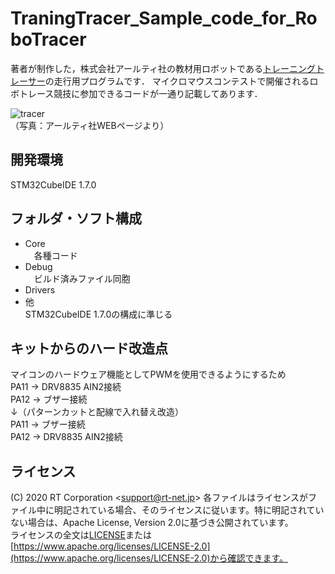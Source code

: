# TraningTracer_Sample_code_for_RoboTracer

著者が制作した，株式会社アールティ社の教材用ロボットである[トレーニングトレーサー](https://rt-net.jp/products/rt-tracer/)の走行用プログラムです．
マイクロマウスコンテストで開催されるロボトレース競技に参加できるコードが一通り記載してあります．

![tracer](https://rt-net.jp/wp-content/uploads/2020/05/RT-Tracer.png)  
（写真：アールティ社WEBページより）

## 開発環境
STM32CubeIDE 1.7.0

## フォルダ・ソフト構成
* Core  
　各種コード
* Debug  
　ビルド済みファイル同胞
* Drivers  
* 他  
  STM32CubeIDE 1.7.0の構成に準じる

## キットからのハード改造点
マイコンのハードウェア機能としてPWMを使用できるようにするため  
PA11 -> DRV8835 AIN2接続  
PA12 -> ブザー接続  
↓（パターンカットと配線で入れ替え改造）  
PA11 -> ブザー接続  
PA12 -> DRV8835 AIN2接続  

## ライセンス

(C) 2020 RT Corporation \<support@rt-net.jp\>
各ファイルはライセンスがファイル中に明記されている場合、そのライセンスに従います。特に明記されていない場合は、Apache License, Version 2.0に基づき公開されています。  
ライセンスの全文は[LICENSE](./LICENSE)または[https://www.apache.org/licenses/LICENSE-2.0](https://www.apache.org/licenses/LICENSE-2.0)から確認できます。
